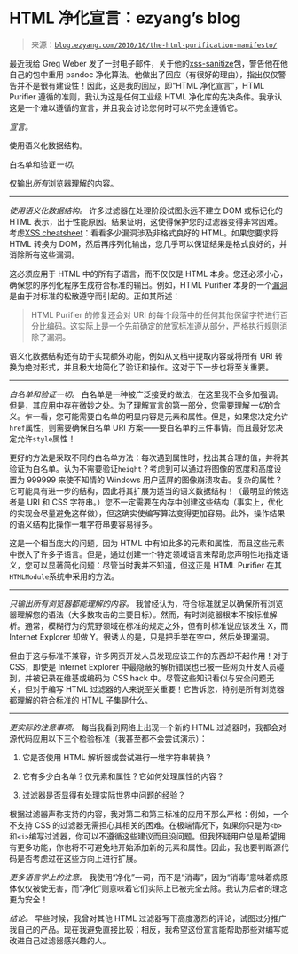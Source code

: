 <!--yml

分类：未分类

日期：2024-07-01 18:18:06

-->

# HTML 净化宣言：ezyang’s blog

> 来源：[`blog.ezyang.com/2010/10/the-html-purification-manifesto/`](http://blog.ezyang.com/2010/10/the-html-purification-manifesto/)

最近我给 Greg Weber 发了一封电子邮件，关于他的[xss-sanitize](http://github.com/gregwebs/haskell-xss-sanitize)包，警告他在他自己的包中重用 pandoc 净化算法。他做出了回应（有很好的理由），指出仅仅警告并不是很有建设性！因此，这是我的回应，即“HTML 净化宣言”，HTML Purifier 遵循的准则，我认为这是任何工业级 HTML 净化库的先决条件。我承认这是一个难以遵循的宣言，并且我会讨论您何时可以不完全遵循它。

*宣言。*

使用语义化数据结构。

白名单和验证*一切*。

仅输出*所有*浏览器理解的内容。

* * *

*使用语义化数据结构。* 许多过滤器在处理阶段试图永远不建立 DOM 或标记化的 HTML 表示，出于性能原因。结果证明，这使得保护您的过滤器变得非常困难。考虑[XSS cheatsheet](http://ha.ckers.org/xss.html)：看看多少漏洞涉及非格式良好的 HTML。如果您要求将 HTML 转换为 DOM，然后再序列化输出，您几乎可以保证结果是格式良好的，并消除所有这些漏洞。

这必须应用于 HTML 中的所有子语言，而不仅仅是 HTML 本身。您还必须小心，确保您的序列化程序生成符合标准的输出。例如，HTML Purifier 本身的一个[漏洞](http://htmlpurifier.org/security/2008/http-protocol-removal)是由于对标准的松散遵守而引起的。正如其所述：

> HTML Purifier 的修复还会对 URI 的每个段落中的任何其他保留字符进行百分比编码。这实际上是一个先前确定的放宽标准遵从部分，严格执行规则消除了漏洞。

语义化数据结构还有助于实现额外功能，例如从文档中提取内容或将所有 URI 转换为绝对形式，并且极大地简化了验证和操作。这对于下一步也将至关重要。

* * *

*白名单和验证一切。* 白名单是一种被广泛接受的做法，在这里我不会多加强调。但是，其应用中存在微妙之处。为了理解宣言的第一部分，您需要理解*一切*的含义。乍一看，您可能需要白名单的明显内容是元素和属性。但是，如果您决定允许`href`属性，则需要确保白名单 URI 方案——要白名单的三件事情。而且最好您决定允许`style`属性！

更好的方法是采取不同的白名单方法：每次遇到属性时，找出其合理的值，并将其验证为白名单。认为不需要验证`height`？考虑到可以通过将图像的宽度和高度设置为 999999 来使不知情的 Windows 用户蓝屏的图像崩溃攻击。复杂的属性？它可能具有进一步的结构，因此将其扩展为适当的语义数据结构！（最明显的候选者是 URI 和 CSS 字符串。）您不一定需要在内存中创建这些结构（事实上，优化的实现会尽量避免这样做），但这确实使编写算法变得更加容易。此外，操作结果的语义结构比操作一堆字符串要容易得多。

这是一个相当庞大的问题，因为 HTML 中有如此多的元素和属性，而且这些元素中嵌入了许多子语言。但是，通过创建一个特定领域语言来帮助您声明性地指定语义，您可以显著简化问题：尽管当时我并不知道，但这正是 HTML Purifier 在其`HTMLModule`系统中采用的方法。

* * *

*只输出所有浏览器都能理解的内容。* 我曾经认为，符合标准就足以确保所有浏览器理解您的语法（大多数攻击的主要目标）。然而，有时浏览器根本不按标准解析。通常，模糊行为的荒野领域在标准的规定之外，但有时标准说应该发生 X，而 Internet Explorer 却做 Y。很诱人的是，只是把手举在空中，然后处理漏洞。

但由于这与标准不兼容，许多网页开发人员发现应该工作的东西却不起作用！对于 CSS，即使是 Internet Explorer 中最隐蔽的解析错误也已被一些网页开发人员碰到，并被记录在维基或编码为 CSS hack 中。尽管这些知识看似与安全问题无关，但对于编写 HTML 过滤器的人来说至关重要！它告诉您，特别是所有浏览器都理解的符合标准的 HTML 子集是什么。

* * *

*更实际的注意事项。* 每当我看到网络上出现一个新的 HTML 过滤器时，我都会对源代码应用以下三个检验标准（我甚至都不会尝试演示）：

1.  它是否使用 HTML 解析器或尝试进行一堆字符串转换？

1.  它有多少白名单？仅元素和属性？它如何处理属性的内容？

1.  过滤器是否显得有处理实际世界中问题的经验？

根据过滤器声称支持的内容，我对第二和第三标准的应用不那么严格：例如，一个不支持 CSS 的过滤器无需担心其相关的困难。在极端情况下，如果你只是为`<b>`和`<i>`编写过滤器，你可以不遵循这些建议而且没问题。但我怀疑用户总是希望拥有更多功能，你也将不可避免地开始添加新的元素和属性。因此，我也要判断源代码是否考虑过在这些方向上进行扩展。

*更多语言学上的注意。* 我使用“净化”一词，而不是“消毒”，因为“消毒”意味着病原体仅仅被使无害，而“净化”则意味着它们实际上已被完全去除。我认为后者的理念更为安全！

*结论。* 早些时候，我曾对其他 HTML 过滤器写下高度激烈的评论，试图过分推广我自己的产品。现在我避免直接比较；相反，我希望这份宣言能帮助那些对编写或改进自己过滤器感兴趣的人。
